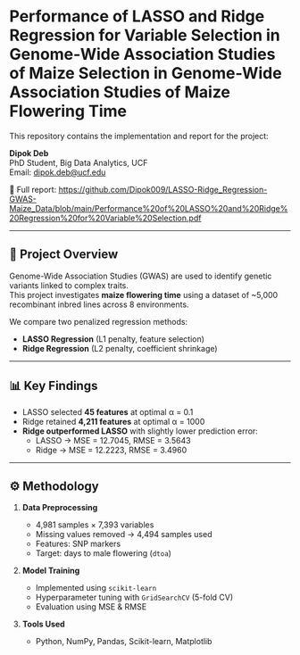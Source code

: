 # Performance of LASSO and Ridge Regression for Variable Selection in Genome-Wide Association Studies of Maize Selection in Genome-Wide Association Studies of Maize Flowering Time

This repository contains the implementation and report for the project:

**Dipok Deb**  
PhD Student, Big Data Analytics, UCF  
Email: dipok.deb@ucf.edu  

📄 Full report: https://github.com/Dipok009/LASSO-Ridge_Regression-GWAS-Maize_Data/blob/main/Performance%20of%20LASSO%20and%20Ridge%20Regression%20for%20Variable%20Selection.pdf

---

## 📖 Project Overview
Genome-Wide Association Studies (GWAS) are used to identify genetic variants linked to complex traits.  
This project investigates **maize flowering time** using a dataset of ~5,000 recombinant inbred lines across 8 environments.  

We compare two penalized regression methods:
- **LASSO Regression** (L1 penalty, feature selection)
- **Ridge Regression** (L2 penalty, coefficient shrinkage)

---

## 📊 Key Findings
- LASSO selected **45 features** at optimal α = 0.1  
- Ridge retained **4,211 features** at optimal α = 1000  
- **Ridge outperformed LASSO** with slightly lower prediction error:
  - LASSO → MSE = 12.7045, RMSE = 3.5643  
  - Ridge → MSE = 12.2223, RMSE = 3.4960  

---

## ⚙️ Methodology
1. **Data Preprocessing**  
   - 4,981 samples × 7,393 variables  
   - Missing values removed → 4,494 samples used  
   - Features: SNP markers  
   - Target: days to male flowering (`dtoa`)

2. **Model Training**  
   - Implemented using `scikit-learn`  
   - Hyperparameter tuning with `GridSearchCV` (5-fold CV)  
   - Evaluation using MSE & RMSE  

3. **Tools Used**  
   - Python, NumPy, Pandas, Scikit-learn, Matplotlib


